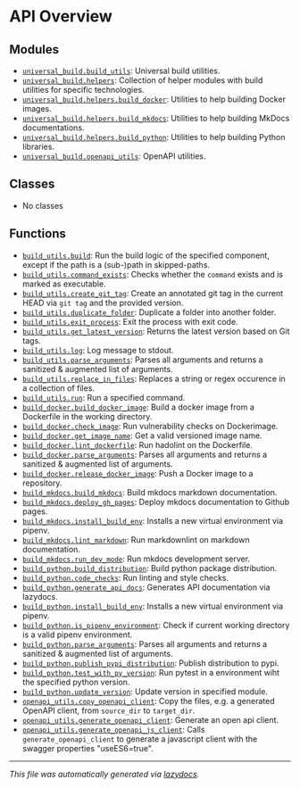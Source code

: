 <!-- markdownlint-disable -->

# API Overview

## Modules

- [`universal_build.build_utils`](./universal_build.build_utils.md#module-universal_buildbuild_utils): Universal build utilities.
- [`universal_build.helpers`](./universal_build.helpers.md#module-universal_buildhelpers): Collection of helper modules with build utilities for specific technologies.
- [`universal_build.helpers.build_docker`](./universal_build.helpers.build_docker.md#module-universal_buildhelpersbuild_docker): Utilities to help building Docker images.
- [`universal_build.helpers.build_mkdocs`](./universal_build.helpers.build_mkdocs.md#module-universal_buildhelpersbuild_mkdocs): Utilities to help building MkDocs documentations.
- [`universal_build.helpers.build_python`](./universal_build.helpers.build_python.md#module-universal_buildhelpersbuild_python): Utilities to help building Python libraries.
- [`universal_build.openapi_utils`](./universal_build.openapi_utils.md#module-universal_buildopenapi_utils): OpenAPI utilities.

## Classes

- No classes

## Functions

- [`build_utils.build`](./universal_build.build_utils.md#function-build): Run the build logic of the specified component, except if the path is a (sub-)path in skipped-paths.
- [`build_utils.command_exists`](./universal_build.build_utils.md#function-command_exists): Checks whether the `command` exists and is marked as executable.
- [`build_utils.create_git_tag`](./universal_build.build_utils.md#function-create_git_tag): Create an annotated git tag in the current HEAD via `git tag` and the provided version.
- [`build_utils.duplicate_folder`](./universal_build.build_utils.md#function-duplicate_folder): Duplicate a folder into another folder.
- [`build_utils.exit_process`](./universal_build.build_utils.md#function-exit_process): Exit the process with exit code.
- [`build_utils.get_latest_version`](./universal_build.build_utils.md#function-get_latest_version): Returns the latest version based on Git tags.
- [`build_utils.log`](./universal_build.build_utils.md#function-log): Log message to stdout.
- [`build_utils.parse_arguments`](./universal_build.build_utils.md#function-parse_arguments): Parses all arguments and returns a sanitized & augmented list of arguments.
- [`build_utils.replace_in_files`](./universal_build.build_utils.md#function-replace_in_files): Replaces a string or regex occurence in a collection of files.
- [`build_utils.run`](./universal_build.build_utils.md#function-run): Run a specified command.
- [`build_docker.build_docker_image`](./universal_build.helpers.build_docker.md#function-build_docker_image): Build a docker image from a Dockerfile in the working directory.
- [`build_docker.check_image`](./universal_build.helpers.build_docker.md#function-check_image): Run vulnerability checks on Dockerimage.
- [`build_docker.get_image_name`](./universal_build.helpers.build_docker.md#function-get_image_name): Get a valid versioned image name.
- [`build_docker.lint_dockerfile`](./universal_build.helpers.build_docker.md#function-lint_dockerfile): Run hadolint on the Dockerfile.
- [`build_docker.parse_arguments`](./universal_build.helpers.build_docker.md#function-parse_arguments): Parses all arguments and returns a sanitized & augmented list of arguments.
- [`build_docker.release_docker_image`](./universal_build.helpers.build_docker.md#function-release_docker_image): Push a Docker image to a repository.
- [`build_mkdocs.build_mkdocs`](./universal_build.helpers.build_mkdocs.md#function-build_mkdocs): Build mkdocs markdown documentation.
- [`build_mkdocs.deploy_gh_pages`](./universal_build.helpers.build_mkdocs.md#function-deploy_gh_pages): Deploy mkdocs documentation to Github pages.
- [`build_mkdocs.install_build_env`](./universal_build.helpers.build_mkdocs.md#function-install_build_env): Installs a new virtual environment via pipenv.
- [`build_mkdocs.lint_markdown`](./universal_build.helpers.build_mkdocs.md#function-lint_markdown): Run markdownlint on markdown documentation.
- [`build_mkdocs.run_dev_mode`](./universal_build.helpers.build_mkdocs.md#function-run_dev_mode): Run mkdocs development server.
- [`build_python.build_distribution`](./universal_build.helpers.build_python.md#function-build_distribution): Build python package distribution.
- [`build_python.code_checks`](./universal_build.helpers.build_python.md#function-code_checks): Run linting and style checks.
- [`build_python.generate_api_docs`](./universal_build.helpers.build_python.md#function-generate_api_docs): Generates API documentation via lazydocs.
- [`build_python.install_build_env`](./universal_build.helpers.build_python.md#function-install_build_env): Installs a new virtual environment via pipenv.
- [`build_python.is_pipenv_environment`](./universal_build.helpers.build_python.md#function-is_pipenv_environment): Check if current working directory is a valid pipenv environment.
- [`build_python.parse_arguments`](./universal_build.helpers.build_python.md#function-parse_arguments): Parses all arguments and returns a sanitized & augmented list of arguments.
- [`build_python.publish_pypi_distribution`](./universal_build.helpers.build_python.md#function-publish_pypi_distribution): Publish distribution to pypi.
- [`build_python.test_with_py_version`](./universal_build.helpers.build_python.md#function-test_with_py_version): Run pytest in a environment wiht the specified python version.
- [`build_python.update_version`](./universal_build.helpers.build_python.md#function-update_version): Update version in specified module.
- [`openapi_utils.copy_openapi_client`](./universal_build.openapi_utils.md#function-copy_openapi_client): Copy the files, e.g. a generated OpenAPI client, from `source_dir` to `target_dir`.
- [`openapi_utils.generate_openapi_client`](./universal_build.openapi_utils.md#function-generate_openapi_client): Generate an open api client.
- [`openapi_utils.generate_openapi_js_client`](./universal_build.openapi_utils.md#function-generate_openapi_js_client): Calls `generate_openapi_client` to generate a javascript client with the swagger properties "useES6=true".


---

_This file was automatically generated via [lazydocs](https://github.com/ml-tooling/lazydocs)._
